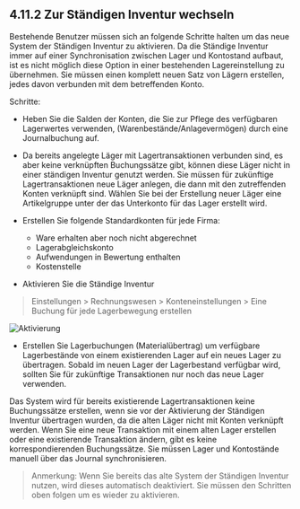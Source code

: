 ## 4.11.2 Zur Ständigen Inventur wechseln

Bestehende Benutzer müssen sich an folgende Schritte halten um das neue System der Ständigen Inventur zu aktivieren. Da die Ständige Inventur immer auf einer Synchronisation zwischen Lager und Kontostand aufbaut, ist es nicht möglich diese Option in einer bestehenden Lagereinstellung zu übernehmen. Sie müssen einen komplett neuen Satz von Lägern erstellen, jedes davon verbunden mit dem betreffenden Konto.

Schritte:


  * Heben Sie die Salden der Konten, die Sie zur Pflege des verfügbaren Lagerwertes verwenden, (Warenbestände/Anlagevermögen) durch eine Journalbuchung auf.

  * Da bereits angelegte Läger mit Lagertransaktionen verbunden sind, es aber keine verknüpften Buchungssätze gibt, können diese Läger nicht in einer ständigen Inventur genutzt werden. Sie müssen für zukünftige Lagertransaktionen neue Läger anlegen, die dann mit den zutreffenden Konten verknüpft sind. Wählen Sie bei der Erstellung neuer Läger eine Artikelgruppe unter der das Unterkonto für das Lager erstellt wird.

  * Erstellen Sie folgende Standardkonten für jede Firma: 

    * Ware erhalten aber noch nicht abgerechnet
    * Lagerabgleichskonto
    * Aufwendungen in Bewertung enthalten
    * Kostenstelle
  * Aktivieren Sie die Ständige Inventur

> Einstellungen > Rechnungswesen > Konteneinstellungen > Eine  Buchung für jede Lagerbewegung erstellen

![Aktivierung]({{docs_base_url}}/assets/old_images/erpnext/accounting-for-stock-1.png)  

* Erstellen Sie Lagerbuchungen (Materialübertrag) um verfügbare Lagerbestände von einem existierenden Lager auf ein neues Lager zu übertragen. Sobald im neuen Lager der Lagerbestand verfügbar wird, sollten Sie für zukünftige Transaktionen nur noch das neue Lager verwenden.

Das System wird für bereits existierende Lagertransaktionen keine Buchungssätze erstellen, wenn sie vor der Aktivierung der Ständigen Inventur übertragen wurden, da die alten Läger nicht mit Konten verknüpft werden. Wenn Sie eine neue Transaktion mit einem alten Lager erstellen oder eine existierende Transaktion ändern, gibt es keine korrespondierenden Buchungssätze. Sie müssen Lager und Kontostände manuell über das Journal synchronisieren.

> Anmerkung: Wenn Sie bereits das alte System der Ständigen Inventur nutzen, wird dieses automatisch deaktiviert. Sie müssen den Schritten oben folgen um es wieder zu aktivieren.
